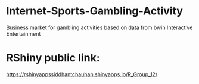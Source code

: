 # Internet-Sports-Gambling-Activity
Business market for gambling activities based on data from bwin Interactive Entertainment


# RShiny public link:
https://rshinyappssiddhantchauhan.shinyapps.io/R_Group_12/
